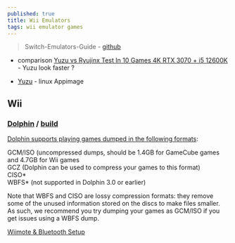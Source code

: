 ```yaml
---
published: true
title: Wii Emulators
tags: wii emulator games
---
```

> Switch-Emulators-Guide - [github](https://github.com/Abd-007/Switch-Emulators-Guide/blob/main/README.md)

- comparison [Yuzu vs Ryujinx Test In 10 Games 4K  RTX 3070 + i5 12600K](https://www.youtube.com/watch?v=ZR3MOkOAKdo) - Yuzu look faster ?

- [Yuzu](https://yuzu-emu.org/) - linux Appimage

## Wii

### [Dolphin](https://dolphin-emu.org/) / [build](https://wiki.dolphin-emu.org/index.php?title=Building_Dolphin_on_Linux)


[Dolphin supports playing games dumped in the following formats](https://dolphin-emu.org/docs/faq/):

GCM/ISO (uncompressed dumps, should be 1.4GB for GameCube games and 4.7GB for Wii games  
GCZ (Dolphin can be used to compress your games to this format)  
CISO*  
WBFS* (not supported in Dolphin 3.0 or earlier)

Note that WBFS and CISO are lossy compression formats: they remove some of the unused information stored on the discs to make files smaller. As such, we recommend you try dumping your games as GCM/ISO if you get issues using a WBFS dump.

[Wiimote & Bluetooth Setup](https://wiki.dolphin-emu.org/index.php?title=Bluetooth_Passthrough)
